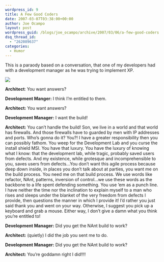 ```yaml
---
wordpress_id: 9
title: A Few Good Coders
date: 2007-03-07T03:38:00+00:00
author: Joe Ocampo
layout: post
wordpress_guid: /blogs/joe_ocampo/archive/2007/03/06/a-few-good-coders.aspx
dsq_thread_id:
  - "262089637"
categories:
  - Humor
---
```

This is a paraody based on a conversation, that one of my developers had with a development manager as he was trying to implement XP.


  


**<IMG src="http://www.lostechies.com/FewGoodCoders.jpg" border="0" />**


  


**Architect**: You want answers? 


  


**Development Manger:** I think I&#8217;m entitled to them. 


  


**Architect:** You want answers? 


  


**Development Manager:** I want the build! 


  


**Architect:** You can&#8217;t handle the build! Son, we live in a world and that world has firewalls. And those firewalls have to guarded by men with IP addresses and ports. Who&#8217;s gonna do it? You?! I have a greater responsibility then you can possibly fathom. You weep for the Development Lab and you curse the install shield MSI. You have that luxury. You have the luxury of knowing what I know: that the development lab, while tragic, probably saved users from defects. And my existence, while grotesque and incomprehensible to you, saves users from defects…You don&#8217;t want this agile process because deep down inside, in places you don&#8217;t talk about at parties, you want me on the build process. You need me on that build process. We use words like refactor, NAnt, patterns, inversion of control…we use these words as the backbone to a life spent defending something. You use &#8217;em as a punch line. I have neither the time nor the inclination to explain myself to a man who rises and sleeps under the blanket of the very freedom from defects I provide, then questions the manner in which I provide it! I&#8217;d rather you just said thank you and went on your way. Otherwise, I suggest you pick up a keyboard and grab a mouse. Either way, I don&#8217;t give a damn what you think you&#8217;re entitled to! 


  


**Development Manager:** Did you get the NAnt build to work? 


  


**Architect:** (quietly) I did the job you sent me to do. 


  


**Development Manager:** Did you get the NAnt build to work? 


  


**Architect:** You&#8217;re goddamn right I did!!!!